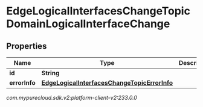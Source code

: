 # EdgeLogicalInterfacesChangeTopicDomainLogicalInterfaceChange


## Properties

| Name | Type | Description | Notes |
| ------------ | ------------- | ------------- | ------------- |
| **id** | **String** |  |  [optional] |
| **errorInfo** | [**EdgeLogicalInterfacesChangeTopicErrorInfo**](EdgeLogicalInterfacesChangeTopicErrorInfo) |  |  [optional] |




_com.mypurecloud.sdk.v2:platform-client-v2:233.0.0_
